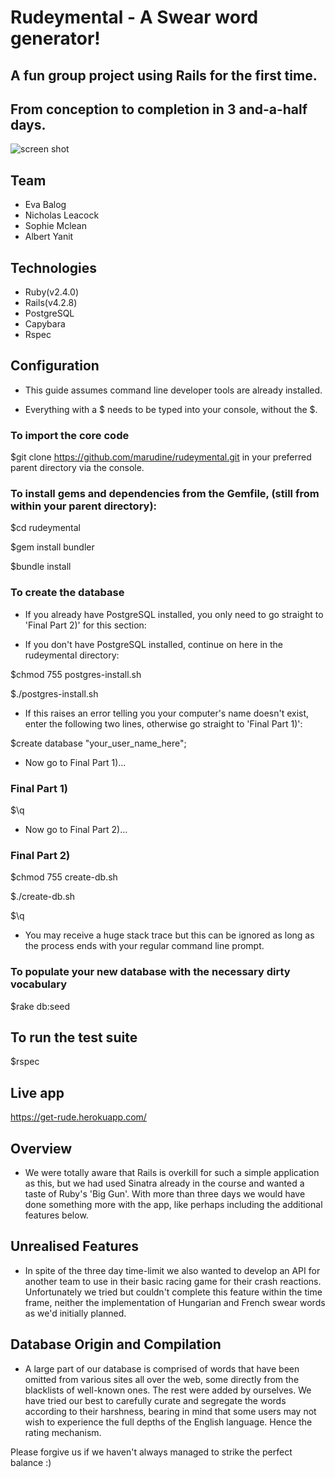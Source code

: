 # Rudeymental - A Swear word generator!

## A fun group project using Rails for the first time.
## From conception to completion in 3 and-a-half days.

![screen shot](https://user-images.githubusercontent.com/24227633/26881006-16ffb670-4b8e-11e7-9222-439c752c43c7.png)

## Team

- Eva Balog
- Nicholas Leacock
- Sophie Mclean
- Albert Yanit


## Technologies

- Ruby(v2.4.0)
- Rails(v4.2.8)
- PostgreSQL
- Capybara
- Rspec


## Configuration

- This guide assumes command line developer tools are already installed.

- Everything with a $ needs to be typed into your console, without the $.


### To import the core code

$git clone https://github.com/marudine/rudeymental.git in your preferred parent directory via the console.

### To install gems and dependencies from the Gemfile, (still from within your parent directory):

$cd rudeymental

$gem install bundler

$bundle install


### To create the database

- If you already have PostgreSQL installed, you only need to go straight to 'Final Part 2)' for this section:

- If you don't have PostgreSQL installed, continue on here in the rudeymental directory:

$chmod 755 postgres-install.sh

$./postgres-install.sh

- If this raises an error telling you your computer's name doesn't exist, enter the following two lines, otherwise go straight to 'Final Part 1)':

$create database "your_user_name_here";

- Now go to Final Part 1)...


### Final Part 1)  

$\q

- Now go to Final Part 2)...


### Final Part 2)

$chmod 755 create-db.sh

$./create-db.sh

$\q

- You may receive a huge stack trace but this can be ignored as long as the process ends with your regular command line prompt.


### To populate your new database with the necessary dirty vocabulary

$rake db:seed


## To run the test suite

$rspec

## Live app

https://get-rude.herokuapp.com/

## Overview

- We were totally aware that Rails is overkill for such a simple application as this, but we had used Sinatra already in the course and wanted a taste of Ruby's 'Big Gun'. With more than three days we would have done something more with the app, like perhaps including the additional features below.

## Unrealised Features

- In spite of the three day time-limit we also wanted to develop an API for another team to use in their basic racing game for their crash reactions. Unfortunately we tried but couldn't complete this feature within the time frame, neither the implementation of Hungarian and French swear words as we'd initially planned.

## Database Origin and Compilation

- A large part of our database is comprised of words that have been omitted from various sites all over the web, some directly from the blacklists of well-known ones. The rest were added by ourselves. We have tried our best to carefully curate and segregate the words according to their harshness, bearing in mind that some users may not wish to experience the full depths of the English language. Hence the rating mechanism.

Please forgive us if we haven't always managed to strike the perfect balance :)
